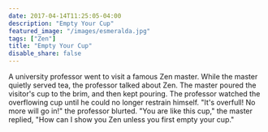 ```yaml
---
date: 2017-04-14T11:25:05-04:00
description: "Empty Your Cup"
featured_image: "/images/esmeralda.jpg"
tags: ["Zen"]
title: "Empty Your Cup"
disable_share: false
---
```

A university professor went to visit a famous Zen master. While the master quietly served tea, the professor talked about Zen. The master poured the visitor's cup to the brim, and then kept pouring. The professor watched the overflowing cup until he could no longer restrain himself. "It's overfull! No more will go in!" the professor blurted. "You are like this cup," the master replied, "How can I show you Zen unless you first empty your cup."
